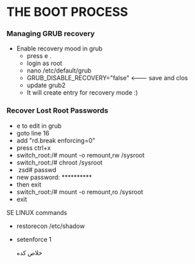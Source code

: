 # THE BOOT PROCESS

### Managing GRUB recovery

- Enable recovery mood in grub 
  - press e .
  - login as root
  - nano /etc/default/grub
  - GRUB_DISABLE_RECOVERY="false" <--- save and clos
  - update grub2
  - It will create entry for recovery mode :) 

### Recover Lost Root Passwords

- e to edit in grub
- goto line 16 
- add "rd.break enforcing=0"
- press ctrl+x
- switch_root:/# mount -o remount,rw /sysroot
- switch_root:/# chroot /sysroot
- ​    zsd# passwd
- new password: **********
- then exit
- switch_root:/# mount -o remount,ro /sysroot
- exit

SE LINUX commands 

- restorecon /etc/shadow

- setenforce 1

  خلاص كده 